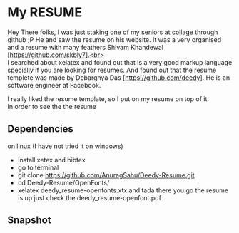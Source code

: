 My RESUME
==============

Hey There folks,
I was just staking one of my seniors at collage through github ;P
He and saw the resume on his website. It was a very organised and a resume with many feathers 
Shivam Khandewal [https://github.com/skbly7].<br>
<br>
I searched about xelatex and found out that is a very good markup language specially if you are looking for resumes. And found out that the resume templete was made by Debarghya Das [https://github.com/deedy]. He is an software engineer at Facebook.<br>

I really liked the resume template, so I put on my resume on top of it.<br>
In order to see the the resume<br>
## Dependencies
 on linux (I have not tried it on windows)
- install xetex and bibtex
- go to terminal
- git clone https://github.com/AnuragSahu/Deedy-Resume.git
- cd Deedy-Resume/OpenFonts/
- xelatex deedy_resume-openfonts.xtx
 and tada there you go the resume is up just check the deedy_resume-openfont.pdf
 
 ## Snapshot
 
 
